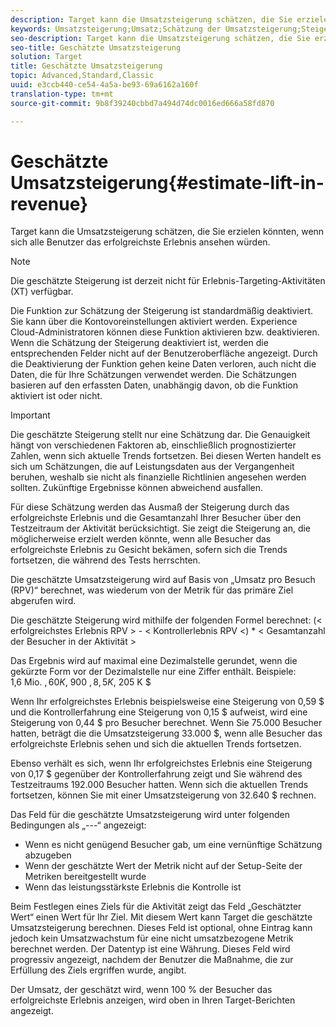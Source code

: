 ```yaml
---
description: Target kann die Umsatzsteigerung schätzen, die Sie erzielen könnten, wenn sich alle Benutzer das erfolgreichste Erlebnis ansehen würden.
keywords: Umsatzsteigerung;Umsatz;Schätzung der Umsatzsteigerung;Steigerung berechnen;geschätzter Wert
seo-description: Target kann die Umsatzsteigerung schätzen, die Sie erzielen könnten, wenn sich alle Benutzer das erfolgreichste Erlebnis ansehen würden.
seo-title: Geschätzte Umsatzsteigerung
solution: Target
title: Geschätzte Umsatzsteigerung
topic: Advanced,Standard,Classic
uuid: e3ccb440-ce54-4a5a-be93-69a6162a160f
translation-type: tm+mt
source-git-commit: 9b8f39240cbbd7a494d74dc0016ed666a58fd870

---
```



# Geschätzte Umsatzsteigerung{#estimate-lift-in-revenue}

Target kann die Umsatzsteigerung schätzen, die Sie erzielen könnten, wenn sich alle Benutzer das erfolgreichste Erlebnis ansehen würden.

>[!NOTE]
>
>Die geschätzte Steigerung ist derzeit nicht für Erlebnis-Targeting-Aktivitäten (XT) verfügbar.

Die Funktion zur Schätzung der Steigerung ist standardmäßig deaktiviert. Sie kann über die Kontovoreinstellungen aktiviert werden. Experience Cloud-Administratoren können diese Funktion aktivieren bzw. deaktivieren. Wenn die Schätzung der Steigerung deaktiviert ist, werden die entsprechenden Felder nicht auf der Benutzeroberfläche angezeigt. Durch die Deaktivierung der Funktion gehen keine Daten verloren, auch nicht die Daten, die für Ihre Schätzungen verwendet werden. Die Schätzungen basieren auf den erfassten Daten, unabhängig davon, ob die Funktion aktiviert ist oder nicht.

>[!IMPORTANT]
>
>Die geschätzte Steigerung stellt nur eine Schätzung dar. Die Genauigkeit hängt von verschiedenen Faktoren ab, einschließlich prognostizierter Zahlen, wenn sich aktuelle Trends fortsetzen. Bei diesen Werten handelt es sich um Schätzungen, die auf Leistungsdaten aus der Vergangenheit beruhen, weshalb sie nicht als finanzielle Richtlinien angesehen werden sollten. Zukünftige Ergebnisse können abweichend ausfallen.

Für diese Schätzung werden das Ausmaß der Steigerung durch das erfolgreichste Erlebnis und die Gesamtanzahl Ihrer Besucher über den Testzeitraum der Aktivität berücksichtigt. Sie zeigt die Steigerung an, die möglicherweise erzielt werden könnte, wenn alle Besucher das erfolgreichste Erlebnis zu Gesicht bekämen, sofern sich die Trends fortsetzen, die während des Tests herrschten.

Die geschätzte Umsatzsteigerung wird auf Basis von „Umsatz pro Besuch (RPV)“ berechnet, was wiederum von der Metrik für das primäre Ziel abgerufen wird.

Die geschätzte Steigerung wird mithilfe der folgenden Formel berechnet: (&lt; erfolgreichstes Erlebnis RPV &gt; - &lt; Kontrollerlebnis RPV &lt;) * &lt; Gesamtanzahl der Besucher in der Aktivität &gt;

Das Ergebnis wird auf maximal eine Dezimalstelle gerundet, wenn die gekürzte Form vor der Dezimalstelle nur eine Ziffer enthält. Beispiele: 1,6 Mio. $, 60 K $, 900 $, 8,5 K $, 205 K $

Wenn Ihr erfolgreichstes Erlebnis beispielsweise eine Steigerung von 0,59 $ und die Kontrollerfahrung eine Steigerung von 0,15 $ aufweist, wird eine Steigerung von 0,44 $ pro Besucher berechnet. Wenn Sie 75.000 Besucher hatten, beträgt die die Umsatzsteigerung 33.000 $, wenn alle Besucher das erfolgreichste Erlebnis sehen und sich die aktuellen Trends fortsetzen.

Ebenso verhält es sich, wenn Ihr erfolgreichstes Erlebnis eine Steigerung von 0,17 $ gegenüber der Kontrollerfahrung zeigt und Sie während des Testzeitraums 192.000 Besucher hatten. Wenn sich die aktuellen Trends fortsetzen, können Sie mit einer Umsatzsteigerung von 32.640 $ rechnen.

Das Feld für die geschätzte Umsatzsteigerung wird unter folgenden Bedingungen als „---“ angezeigt:

* Wenn es nicht genügend Besucher gab, um eine vernünftige Schätzung abzugeben
* Wenn der geschätzte Wert der Metrik nicht auf der Setup-Seite der Metriken bereitgestellt wurde
* Wenn das leistungsstärkste Erlebnis die Kontrolle ist

Beim Festlegen eines Ziels für die Aktivität zeigt das Feld „Geschätzter Wert“ einen Wert für Ihr Ziel. Mit diesem Wert kann Target die geschätzte Umsatzsteigerung berechnen. Dieses Feld ist optional, ohne Eintrag kann jedoch kein Umsatzwachstum für eine nicht umsatzbezogene Metrik berechnet werden. Der Datentyp ist eine Währung. Dieses Feld wird progressiv angezeigt, nachdem der Benutzer die Maßnahme, die zur Erfüllung des Ziels ergriffen wurde, angibt.

Der Umsatz, der geschätzt wird, wenn 100 % der Besucher das erfolgreichste Erlebnis anzeigen, wird oben in Ihren Target-Berichten angezeigt.
